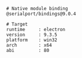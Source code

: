    # Native module binding
    @serialport/bindings@9.0.4
    
    # Target
    runtime     : electron 
    version     : 9.3.5
    platform    : win32
    arch        : x64
    abi         : 80
